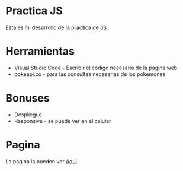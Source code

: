 # Practica JS
Esta es mi desarrollo de la practica de JS.

# Herramientas
* Visual Studio Code - Escribir el codigo necesario de la pagina web
* pokeapi.co - para las consultas necesarias de los pokemones


# Bonuses
* Despliegue
* Responsive - se puede ver en el celular

# Pagina
La pagina la pueden ver [Aqui](practica-js.epizy.com/index.html)